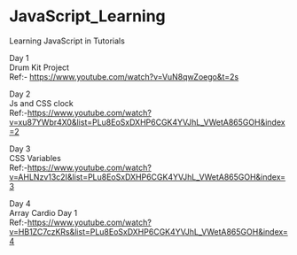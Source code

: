 # JavaScript_Learning
Learning JavaScript in Tutorials

Day 1<br>
Drum Kit Project<br>
Ref:- https://www.youtube.com/watch?v=VuN8qwZoego&t=2s

Day 2<br>
Js and CSS clock<br>
Ref:-https://www.youtube.com/watch?v=xu87YWbr4X0&list=PLu8EoSxDXHP6CGK4YVJhL_VWetA865GOH&index=2

Day 3<br>
CSS Variables<br>
Ref:-https://www.youtube.com/watch?v=AHLNzv13c2I&list=PLu8EoSxDXHP6CGK4YVJhL_VWetA865GOH&index=3

Day 4<br>
Array Cardio Day 1<br>
Ref:-https://www.youtube.com/watch?v=HB1ZC7czKRs&list=PLu8EoSxDXHP6CGK4YVJhL_VWetA865GOH&index=4
